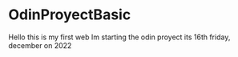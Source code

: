 # OdinProyectBasic

Hello this is my first web
Im starting the odin proyect
its 16th friday, december on 2022